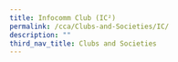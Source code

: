 ```yaml
---
title: Infocomm Club (IC²)
permalink: /cca/Clubs-and-Societies/IC/
description: ""
third_nav_title: Clubs and Societies
---
```


